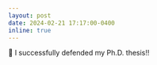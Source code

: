 ```yaml
---
layout: post
date: 2024-02-21 17:17:00-0400
inline: true
---
```


:tada: I successfully defended my Ph.D. thesis!!